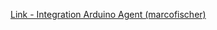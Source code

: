 [Link - Integration Arduino Agent (marcofischer)](https://github.com/marcofischer/arduino-zabbix-agent)
